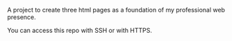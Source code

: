 A project to create three html pages as a foundation of my professional web presence.  

You can access this repo with SSH or with HTTPS.